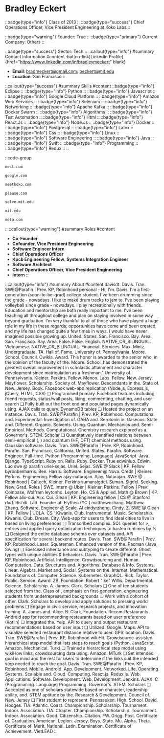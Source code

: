 # Bradley Eckert
::badge{type="info"}
Class of 2013
::
::badge{type="success"}
Chief Operations Officer, Vice President Engineering at Koko Labs
::

::badge{type="warning"}
Founder: True
::
::badge{type="primary"}
Current Company: Others
::

::badge{type="success"}
Sector: Tech
::
::callout{type="info"}
#summary
Contact Information
#content
:button-link[LinkedIn Profile]{href="https://www.linkedin.com/in/bradleymeckert" blank}
- **Email**: bradmeckert@gmail.com; beckert@mit.edu
- **Location**: San Francisco
::

::callout{type="success"}
#summary
Skills
#content
::badge{type="info"}
Eclipse
::
::badge{type="info"}
Python
::
::badge{type="info"}
Javascript
::
::badge{type="info"}
Google Cloud Platform
::
::badge{type="info"}
Amazon Web Services
::
::badge{type="info"}
Selenium
::
::badge{type="info"}
Networking
::
::badge{type="info"}
Apache Kafka
::
::badge{type="info"}
Docker Swarm
::
::badge{type="info"}
Algorithms
::
::badge{type="info"}
Test Automation
::
::badge{type="info"}
Html
::
::badge{type="info"}
React.Js
::
::badge{type="info"}
Node.Js
::
::badge{type="info"}
Docker
::
::badge{type="info"}
Postgresql
::
::badge{type="info"}
Latex
::
::badge{type="info"}
Css
::
::badge{type="info"}
Linux
::
::badge{type="info"}
Software Engineering
::
::badge{type="info"}
Java
::
::badge{type="info"}
Swift
::
::badge{type="info"}
Programming
::
::badge{type="info"}
Redux
::
::

::code-group
```bash [Nest Labs]
nest.com
```
```bash [Google]
google.com
```
```bash [Koko]
meetkoko.com
```
```bash [Plause]
plause.com
```
```bash [MIT Solve]
solve.mit.edu
```
```bash [Massachusetts Institute of Technology]
mit.edu
```
```bash [Meta]
meta.com
```
::
::callout{type="warning"}
#summary
Roles
#content
- **Co-Founder**
- **Cofounder, Vice President Engineering**
- **Software Engineer Intern**
- **Chief Operations Officer**
- **Kpcb Engineering Fellow: Systems Integration Engineer**
- **Software Architect**
- **Chief Operations Officer, Vice President Engineering**
- **Intern**
::

::callout{type="info"}
#summary
About
#content
davisdt. Davis. Tran. SWE@Parafin | Prev. KP, Robinhood personal - Hi, I'm. Davis. I'm a first-generation (soon-to-be-grad) college student. I've been drumming since the grade - nowadays. I like to make drum tracks to jam to. I've been playing volleyball since grade - nowadays. I play recreationally with friends. Education and mentorship are both really important to me. I've been teaching all throughout college and plan on staying involved in some way beyond graduation. I'm very thankful to all of those who have played a huge role in my life in these regards; opportunities have come and been created, and my life has changed quite a few times in ways. I would have never imagined possible growing up. United. States. San. Francisco. Bay. Area. San. Francisco. Bay. Area. False. False. English. NATIVE_OR_BILINGUAL. Vietnamese. NATIVE_OR_BILINGUAL. Financial. Services. Max. Mintz. Undergraduate. TA. Hall of. Fame. University of. Pennsylvania. Moore. School. Council. Cwikla. Award. This honor is awarded to the senior who, in the opinion of the faculty of the. Moore. School, has demonstrated the greatest overall improvement in scholastic attainment and character development since matriculation as a freshman." University of. Pennsylvania. Kleiner. Perkins. Fellow. Menon. Labs. Fellow. New. Jersey. Mayflower. Scholarship. Society of. Mayflower. Descendants in the. State of. New. Jersey. Book. Facebook web-app replication (Node.js, Express.js, jQuery, HTML, CSS) ❏ Programmed primary. Facebook features including friend requests, status/wall posts, liking, commenting, chatting, and user search ❏ Fully built out the front end and populated pages dynamically using. AJAX calls to query. DynamoDB tables ❏ Hosted the project on an instance. Davis. Tran. SWE@Parafin | Prev. KP, Robinhood. Computational and. Experimental. Investigation of. GABA and. Serotonin in. Gaseous. State and. Different. Organic. Solvents. Using. Quantum. Mechanics and. Semi-Empirical. Methods. Computational. Chemistry research explored as a. Governor's. STEM. Scholar ❏ Quantitatively identified relations between semi-empirical (, ) and quantum (HF, DFT) chemical methods using. Gaussian software. Davis. Tran. SWE@Parafin | Prev. KP, Robinhood. Parafin. San. Francisco, California, United. States. Parafin. Software. Engineer. Full-time. Python (Programming. Language) JavaScript. Java. Django. TypeScript. Ruby on. Rails. Ruby. Docker. True edwinluo. Edwin. Luo swe @ parafin uriel-sejas. Uriel. Sejas. SWE @ Slack | KP. Fellow byronbenharris. Ben. Harris. Software. Engineer @ Nova. Credit | Kleiner. Perkins. Engineering. Fellow ajay-natarajan. Ajay. Natarajan. SWE @ Robinhood | Caltech, Kleiner. Perkins sumansigdel. Suman. Sigdel. Seeking. New. Grad. Roles | SWE. Intern @ Uber | Kleiner. Perkins. Fellow | Prev: Coinbase, Wolfram leytonho. Leyton. Ho. CS & Applied. Math @ Brown | KP. Fellow alix-cui. Alix. Cui. Glean | KP. Engineering fellow | CS @ Stanford rlad. Rishik. Lad. Founder at. Elythea (YC ) matthewczhang. Matthew. Zhang. Software. Engineer @ Scale. AI cindyrzheng. Cindy. Z. SWE @ Glean | KP. Fellow | UCLA. CS ' Kiwanis. Club. Instrumental. Music. Scholarship. Kiwanis. Club. Dream. City. Web-app for users to find ideal cities to live in based on living preferences ❏ Transcribed complex. SQL queries for >,, entries and applied query optimization techniques to hasten runtimes by % ❏ Designed the entire database schema over datasets and. API specification for several backend routes. Davis. Tran. SWE@Parafin | Prev. KP, Robinhood. Laser. Squareman. Enhanced version of the. Pacman (Java, Swing) ❏ Exercised inheritance and subtyping to create different. Ghost types with unique abilities & behaviors. Davis. Tran. SWE@Parafin | Prev. KP, Robinhood. Artificial. Intelligence. Crowdsourcing and. Human. Computation. Data. Structures and. Algorithms. Database & Info. Systems. Linear. Algebra. Market and. Social. Systems on the. Internet. Mathematical. Foundations of. Computer. Science. Kubernetes. GraphQL. Rick. Taylor. Public. Service. Award. ZB. Foundation. Robert "Ike" Willis. Departmental. Science. Scholarship. A. James. Clark. Scholars ❏ One of ten students selected from the. Class of , emphasis on first-generation, engineering students from underrepresented backgrounds ❏ Work with a cohort of other. Clark. Scholars to develop and apply solutions to pressing world problems ❏ Engage in civic service, research projects, and innovation training. A. James and. Alice. B. Clark. Foundation. Recom-Restaurants. Android app for recommending restaurants based on user preference (Kotlin) ❏ Integrated the. Yelp. API to query and output restaurant recommendations based on user input ❏ Utilized. Google. Maps. API to visualize selected restaurant distance relative to user. GPS location. Davis. Tran. SWE@Parafin | Prev. KP, Robinhood wikiHit. Crowdsource-assisted hierarchical step model that lists steps to reach goals (Python, JavaScript, Amazon. Mechanical. Turk) ❏ Trained a hierarchical step model using wikiHow links, crowdsourcing data using. Amazon. MTurk ❏ Set intended goal in mind and the rest for users to determine if the links suit the intended step needed to reach the goal. Davis. Tran. SWE@Parafin | Prev. KP, Robinhood. Mobile. Android. App. Development. Networked. Life. Operating. Systems. Scalable and. Cloud. Computing. React.js. Redux.js. Web. Applications. Software. Development. Web. Development. Jenkins. AJAX. C (Programming. Language) Programming. Governor's. STEM. Scholars ❏ Accepted as one of scholars statewide based on character, leadership ability, and. STEM aptitude by the. Research & Development. Council of. New. Jersey ❏ First student to represent. Pennsauken. High. School. David. Hodges. TIA. Atlantic. Coast. Championship. Scholarship. Tournament. Indoor. Association. TIA. Chapter. Championship. Scholarship. Tournament. Indoor. Association. Good. Citizenship. Citation. FW. Grigg. Post. Certificate of. Graduation. American. Legion. Jersey. Boys. State. Mu. Alpha. Theta. Certificate of. Merit. National. Latin. Examination. Certificate of. Achievement. VietLEAD
::
